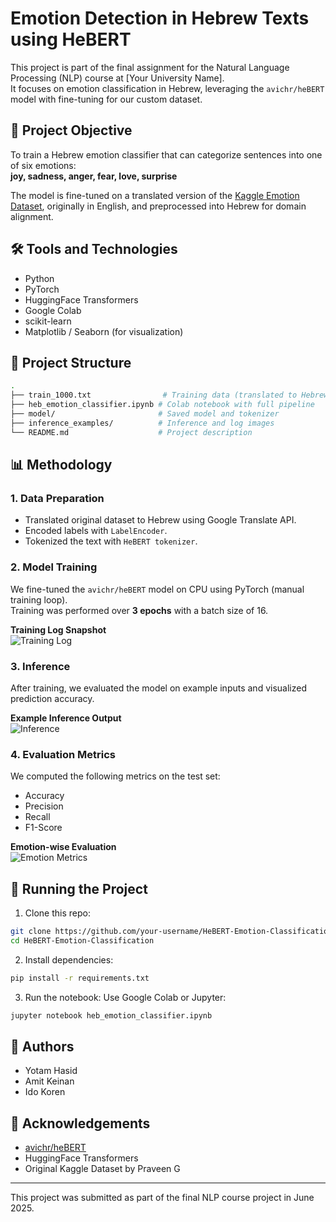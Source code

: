 # Emotion Detection in Hebrew Texts using HeBERT

This project is part of the final assignment for the Natural Language Processing (NLP) course at [Your University Name].  
It focuses on emotion classification in Hebrew, leveraging the `avichr/heBERT` model with fine-tuning for our custom dataset.

## 🎯 Project Objective

To train a Hebrew emotion classifier that can categorize sentences into one of six emotions:  
**joy, sadness, anger, fear, love, surprise**

The model is fine-tuned on a translated version of the [Kaggle Emotion Dataset](https://www.kaggle.com/datasets/praveengovi/emotions), originally in English, and preprocessed into Hebrew for domain alignment.

## 🛠 Tools and Technologies

- Python
- PyTorch
- HuggingFace Transformers
- Google Colab
- scikit-learn
- Matplotlib / Seaborn (for visualization)

## 📁 Project Structure

```bash
.
├── train_1000.txt                # Training data (translated to Hebrew)
├── heb_emotion_classifier.ipynb # Colab notebook with full pipeline
├── model/                       # Saved model and tokenizer
├── inference_examples/          # Inference and log images
└── README.md                    # Project description
```

## 📊 Methodology

### 1. Data Preparation
- Translated original dataset to Hebrew using Google Translate API.
- Encoded labels with `LabelEncoder`.
- Tokenized the text with `HeBERT tokenizer`.

### 2. Model Training
We fine-tuned the `avichr/heBERT` model on CPU using PyTorch (manual training loop).  
Training was performed over **3 epochs** with a batch size of 16.

**Training Log Snapshot**  
![Training Log](inference_examples/training_log.png)

### 3. Inference
After training, we evaluated the model on example inputs and visualized prediction accuracy.

**Example Inference Output**  
![Inference](inference_examples/inference_output.png)

### 4. Evaluation Metrics
We computed the following metrics on the test set:

- Accuracy
- Precision
- Recall
- F1-Score

**Emotion-wise Evaluation**  
![Emotion Metrics](inference_examples/emotion_metrics_graph.png)

## 🚀 Running the Project

1. Clone this repo:
```bash
git clone https://github.com/your-username/HeBERT-Emotion-Classification.git
cd HeBERT-Emotion-Classification
```

2. Install dependencies:
```bash
pip install -r requirements.txt
```

3. Run the notebook:
Use Google Colab or Jupyter:
```bash
jupyter notebook heb_emotion_classifier.ipynb
```

## 👥 Authors

- Yotam Hasid  
- Amit Keinan  
- Ido Koren

## 📌 Acknowledgements

- [avichr/heBERT](https://huggingface.co/avichr/heBERT)
- HuggingFace Transformers
- Original Kaggle Dataset by Praveen G

---

This project was submitted as part of the final NLP course project in June 2025.